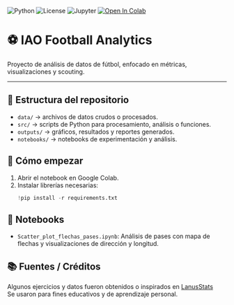 
![Python](https://img.shields.io/badge/python-3.12-blue)
![License](https://img.shields.io/badge/license-MIT-green)
![Jupyter](https://img.shields.io/badge/Jupyter-Notebook-orange?logo=jupyter)
[![Open In Colab](https://colab.research.google.com/assets/colab-badge.svg)](https://colab.research.google.com/github/TU_USUARIO/IAO-Football-Analytics/blob/main/notebooks/Scatter_plot_flechas_pases.ipynb)

# ⚽ IAO Football Analytics

Proyecto de análisis de datos de fútbol, enfocado en métricas, visualizaciones y scouting.  

---

## 📂 Estructura del repositorio

- `data/` → archivos de datos crudos o procesados.  
- `src/` → scripts de Python para procesamiento, análisis o funciones.  
- `outputs/` → gráficos, resultados y reportes generados.  
- `notebooks/` → notebooks de experimentación y análisis.

## 🚀 Cómo empezar

1. Abrir el notebook en Google Colab.  
2. Instalar librerías necesarias:
   ```python
   !pip install -r requirements.txt

## 📝 Notebooks

- `Scatter_plot_flechas_pases.ipynb`: Análisis de pases con mapa de flechas y visualizaciones de dirección y longitud.


## 📚 Fuentes / Créditos

Algunos ejercicios y datos fueron obtenidos o inspirados en [LanusStats](https://linktr.ee/lanusstats)  
Se usaron para fines educativos y de aprendizaje personal.
